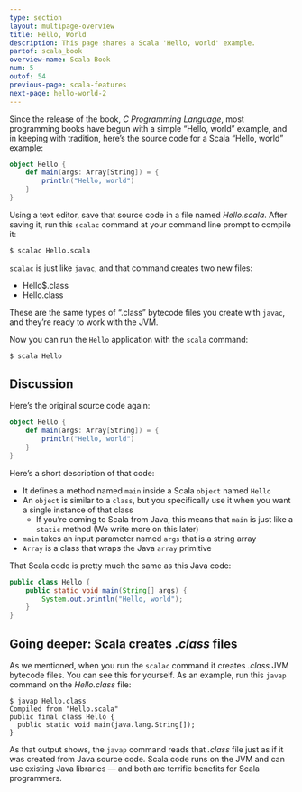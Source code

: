 ```yaml
---
type: section
layout: multipage-overview
title: Hello, World
description: This page shares a Scala 'Hello, world' example.
partof: scala_book
overview-name: Scala Book
num: 5
outof: 54
previous-page: scala-features
next-page: hello-world-2
---
```


Since the release of the book, *C Programming Language*, most programming books have begun with a simple “Hello, world” example, and in keeping with tradition, here’s the source code for a Scala “Hello, world” example:

```scala
object Hello {
    def main(args: Array[String]) = {
        println("Hello, world")
    }
}
```

Using a text editor, save that source code in a file named *Hello.scala*. After saving it, run this `scalac` command at your command line prompt to compile it:

```sh
$ scalac Hello.scala
```

`scalac` is just like `javac`, and that command creates two new files:

- Hello$.class
- Hello.class

These are the same types of “.class” bytecode files you create with `javac`, and they’re ready to work with the JVM.

Now you can run the `Hello` application with the `scala` command:

```sh
$ scala Hello
```



## Discussion

Here’s the original source code again:

```scala
object Hello {
    def main(args: Array[String]) = {
        println("Hello, world")
    }
}
```

Here’s a short description of that code:

- It defines a method named `main` inside a Scala `object` named `Hello`
- An `object` is similar to a `class`, but you specifically use it when you want a single instance of that class
    - If you’re coming to Scala from Java, this means that `main` is just like a `static` method (We write more on this later)
- `main` takes an input parameter named `args` that is a string array
- `Array` is a class that wraps the Java `array` primitive

That Scala code is pretty much the same as this Java code:

```java
public class Hello {
    public static void main(String[] args) {
        System.out.println("Hello, world");
    }
}
```


## Going deeper: Scala creates *.class* files

As we mentioned, when you run the `scalac` command it creates *.class* JVM bytecode files. You can see this for yourself. As an example, run this `javap` command on the *Hello.class* file:

````
$ javap Hello.class
Compiled from "Hello.scala"
public final class Hello {
  public static void main(java.lang.String[]);
}
````

As that output shows, the `javap` command reads that *.class* file just as if it was created from Java source code. Scala code runs on the JVM and can use existing Java libraries — and both are terrific benefits for Scala programmers.




